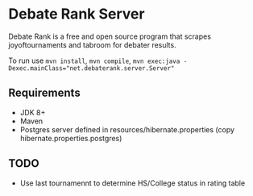 # Debate Rank Server

Debate Rank is a free and open source program that scrapes joyoftournaments and tabroom for debater results. 

To run use `mvn install`, `mvn compile`, `mvn exec:java -Dexec.mainClass="net.debaterank.server.Server"`

## Requirements
* JDK 8+
* Maven
* Postgres server defined in resources/hibernate.properties (copy hibernate.properties.postgres)

## TODO
* Use last tournamennt to determine HS/College status in rating table
